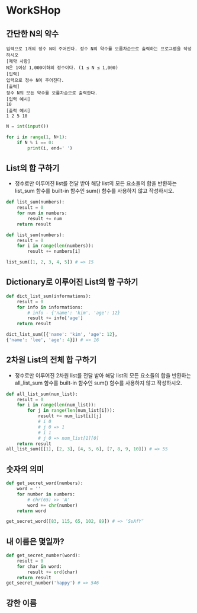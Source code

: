 # WorkSHop

## 간단한 N의 약수
```
입력으로 1개의 정수 N이 주어진다. 정수 N의 약수를 오름차순으로 출력하는 프로그램을 작성하시오
[제약 사항]
N은 1이상 1,000이하의 정수이다. (1 ≤ N ≤ 1,000)
[입력]
입력으로 정수 N이 주어진다.
[출력]
정수 N의 모든 약수를 오름차순으로 출력한다.
[입력 예시]
10
[출력 예시]
1 2 5 10
```
```python
N = int(input())

for i in range(1, N+1):
    if N % i == 0:
        print(i, end=' ')
```

## List의 합 구하기
- 정수로만 이루어진 list를 전달 받아 해당 list의 모든 요소들의 합을 반환하는 list_sum 함수를 built-in 함수인 sum() 함수를 사용하지 않고 작성하시오.
```python
def list_sum(numbers):
    result = 0 
    for num in numbers:
        result += num
    return result

def list_sum(numbers):
    result = 0
    for i in range(len(numbers)):
        result += numbers[i]

list_sum([1, 2, 3, 4, 5]) # => 15
```

## Dictionary로 이루어진 List의 합 구하기
```python
def dict_list_sum(informations):
    result = 0
    for info in informations:
        # info - {'name': 'kim', 'age': 12}
        result += info['age']
    return result

dict_list_sum([{'name': 'kim', 'age': 12},
{'name': 'lee', 'age': 4}]) # => 16
```

## 2차원 List의 전체 합 구하기
- 정수로만 이루어진 2차원 list를 전달 받아 해당 list의 모든 요소들의 합을 반환하는 all_list_sum 함수를 built-in 함수인 sum() 함수를 사용하지 않고 작성하시오.
```python
def all_list_sum(num_list):
    result = 0
    for i in range(len(num_list)):
        for j in range(len(num_list[i])):
            result += num_list[i][j]
            # i 0
            # j 0 => 1
            # i 1
            # j 0 => num_list[1][0]
    return result
all_list_sum([[1], [2, 3], [4, 5, 6], [7, 8, 9, 10]]) # => 55
```

## 숫자의 의미
```python
def get_secret_word(numbers):
    word = ''
    for number in numbers:
        # chr(65) >> 'A'
        word += chr(number)
    return word

get_secret_word([83, 115, 65, 102, 89]) # => ‘SsAfY’
```

##  내 이름은 몇일까?
```python
def get_secret_number(word):
    result = 0
    for char in word:
        result += ord(char)
    return result
get_secret_number('happy') # => 546
```

## 강한 이름
```python
```
